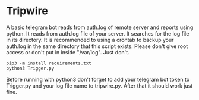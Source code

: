 # Tripwire
A basic telegram bot reads from auth.log of remote server and reports using python.
It reads from auth.log file of your server. It searches for the log file in its directory. It is recommended to using a crontab to backup your auth.log in the same directory that this script exists. Please don't give root access or don't put in inside "/var/log". Just don't.

  ``` 
  pip3 -m install requirements.txt
  python3 Trigger.py 
  ```
  Before running with python3 don't forget to add your telegram bot token to Trigger.py and your log file name to tripwire.py.
  After that it should work just fine.
  
